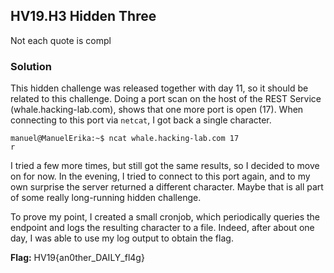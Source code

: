 ## HV19.H3 Hidden Three

Not each quote is compl

### Solution

This hidden challenge was released together with day 11, so it should be related to this challenge. Doing a port scan on the host of the REST Service (whale.hacking-lab.com), shows that one more port is open (17). When connecting to this port via `netcat`, I got back a single character.

```
manuel@ManuelErika:~$ ncat whale.hacking-lab.com 17
r
```

I tried a few more times, but still got the same results, so I decided to move on for now. In the evening, I tried to connect to this port again, and to my own surprise the server returned a different character. Maybe that is all part of some really long-running hidden challenge.

To prove my point, I created a small cronjob, which periodically queries the endpoint and logs the resulting character to a file. Indeed, after about one day, I was able to use my log output to obtain the flag.

**Flag:** HV19{an0ther_DAILY_fl4g}
